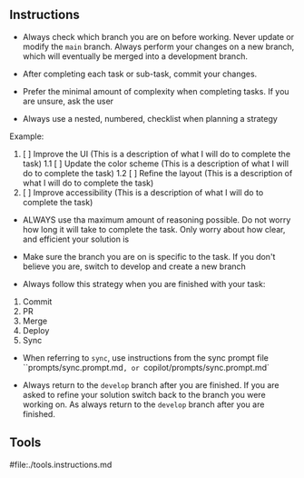 ## Instructions

- Always check which branch you are on before working. Never update or modify the `main` branch. Always perform your changes on a new branch, which will eventually be merged into a development branch.

- After completing each task or sub-task, commit your changes.

- Prefer the minimal amount of complexity when completing tasks. If you are unsure, ask the user

- Always use a nested, numbered, checklist when planning a strategy

Example:

1. [ ] Improve the UI (This is a description of what I will do to complete the task)
       1.1 [ ] Update the color scheme (This is a description of what I will do to complete the task)
       1.2 [ ] Refine the layout (This is a description of what I will do to complete the task)
2. [ ] Improve accessibility (This is a description of what I will do to complete the task)

- ALWAYS use tha maximum amount of reasoning possible. Do not worry how long it will take to complete the task. Only worry about how clear, and efficient your solution is

- Make sure the branch you are on is specific to the task. If you don't believe you are, switch to develop and create a new branch

- Always follow this strategy when you are finished with your task:

1. Commit
2. PR
3. Merge
4. Deploy
5. Sync

- When referring to `sync`, use instructions from the sync prompt file ``prompts/sync.prompt.md`, or `copilot/prompts/sync.prompt.md`

- Always return to the `develop` branch after you are finished. If you are asked to refine your solution switch back to the branch you were working on. As always return to the `develop` branch after you are finished.

## Tools

#file:./tools.instructions.md
